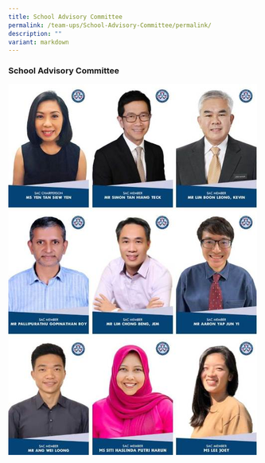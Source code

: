 ```yaml
---
title: School Advisory Committee
permalink: /team-ups/School-Advisory-Committee/permalink/
description: ""
variant: markdown
---
```

### **School Advisory Committee**

![](/images/Our%20Team%20UPS/SAC/SAC4.jpg)